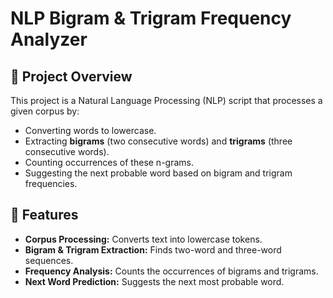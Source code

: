 # NLP Bigram & Trigram Frequency Analyzer

## 📌 Project Overview
This project is a Natural Language Processing (NLP) script that processes a given corpus by:
- Converting words to lowercase.
- Extracting **bigrams** (two consecutive words) and **trigrams** (three consecutive words).
- Counting occurrences of these n-grams.
- Suggesting the next probable word based on bigram and trigram frequencies.

## 🚀 Features
- **Corpus Processing:** Converts text into lowercase tokens.
- **Bigram & Trigram Extraction:** Finds two-word and three-word sequences.
- **Frequency Analysis:** Counts the occurrences of bigrams and trigrams.
- **Next Word Prediction:** Suggests the next most probable word.

